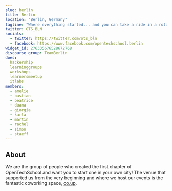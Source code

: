 ```yaml
---
slug: berlin
title: Berlin
location: "Berlin, Germany"
tagline: "Where everything started... and you can take a ride in a rotating TV tower"
twitter: OTS_BLN
socials:
  - twitter: https://twitter.com/ots_bln
  - facebook: https://www.facebook.com/opentechschool.berlin
widget_id: 276335676528672768
discourse_group: TeamBerlin
does:
  hackership
  learninggroups
  workshops
  learnersmeetup
  itlabs
members:
  - amelie
  - bastian
  - beatrice
  - duana
  - giorgia
  - karla
  - martin
  - rachel
  - simon
  - staeff
---
```


## About

We are the group of people who created the first chapter of OpenTechSchool and
want you to start one in your own city! The venue that supported us from the
very beginning and where we host our events is the fantastic coworking space,
[co.up].

[co.up]: https://co-up.de/

